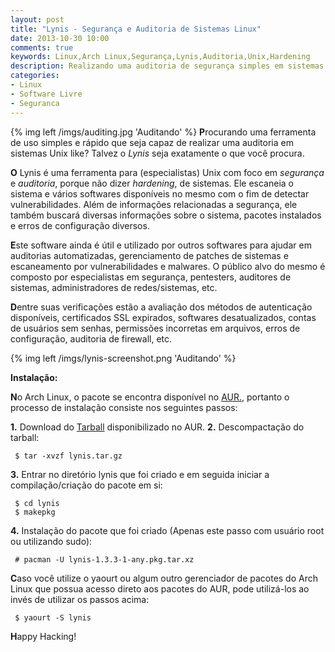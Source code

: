 ```yaml
---
layout: post
title: "Lynis - Segurança e Auditoria de Sistemas Linux"
date: 2013-10-30 10:00
comments: true
keywords: Linux,Arch Linux,Segurança,Lynis,Auditoria,Unix,Hardening
description: Realizando uma auditoria de segurança simples em sistemas Unix like com o Lynis.
categories:
- Linux
- Software Livre
- Seguranca
---
```


{% img left /imgs/auditing.jpg 'Auditando' %}
**P**rocurando uma ferramenta de uso simples e rápido que seja capaz de realizar uma auditoria em sistemas Unix like? Talvez o *Lynis* seja exatamente o que você procura.

**O** Lynis é uma ferramenta para (especialistas) Unix com foco em *segurança* e *auditoria*, porque não dizer *hardening*, de sistemas. Ele escaneia o sistema e vários softwares disponíveis no mesmo com o fim de detectar vulnerabilidades. Além de informações relacionadas a segurança, ele também buscará diversas informações sobre o sistema, pacotes instalados e erros de configuração diversos.

**E**ste software ainda é útil e utilizado por outros softwares para ajudar em auditorias automatizadas, gerenciamento de patches de sistemas e escaneamento por vulnerabilidades e malwares. O público alvo do mesmo é composto por especialistas em segurança, pentesters, auditores de sistemas, administradores de redes/sistemas, etc.

**D**entre suas verificações estão a avaliação dos métodos de autenticação disponíveis, certificados SSL expirados, softwares desatualizados, contas de usuários sem senhas, permissões incorretas em arquivos, erros de configuração, auditoria de firewall, etc.

{% img left /imgs/lynis-screenshot.png 'Auditando' %}

**Instalação:**

**N**o Arch Linux, o pacote se encontra disponível no [AUR.](https://aur.archlinux.org/packages/lynis/), portanto o processo de instalação consiste nos seguintes passos:

**1.** Download do [Tarball](https://aur.archlinux.org/packages/ly/lynis/lynis.tar.gz) disponibilizado no AUR.
**2.** Descompactação do tarball:
```
 $ tar -xvzf lynis.tar.gz
```
**3.** Entrar no diretório lynis que foi criado e em seguida iniciar a compilação/criação do pacote em si:
```
 $ cd lynis
 $ makepkg
```
**4.** Instalação do pacote que foi criado (Apenas este passo com usuário root ou utilizando sudo):
```
 # pacman -U lynis-1.3.3-1-any.pkg.tar.xz
```

**C**aso você utilize o yaourt ou algum outro gerenciador de pacotes do Arch Linux que possua acesso direto aos pacotes do AUR, pode utilizá-los ao invés de utilizar os passos acima:

```
 $ yaourt -S lynis
```

**H**appy Hacking!